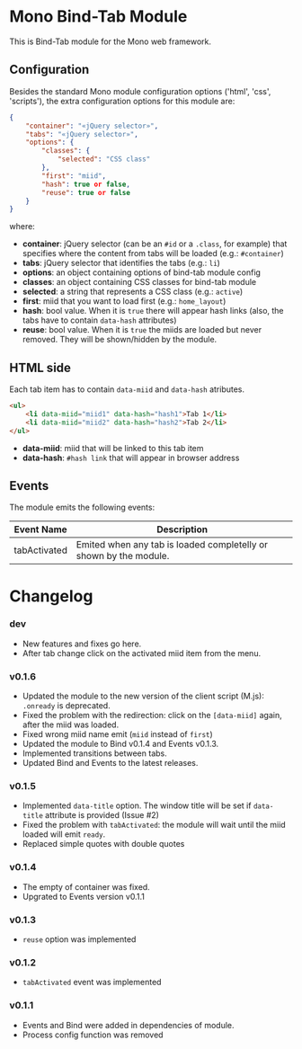 Mono Bind-Tab Module
==================

This is Bind-Tab module for the Mono web framework.

Configuration
-------------

Besides the standard Mono module configuration options ('html', 'css', 'scripts'), the extra configuration options for this module are:

```JSON
{
    "container": "«jQuery selector»",
    "tabs": "«jQuery selector»",
    "options": {
        "classes": {
            "selected": "CSS class"
        },
        "first": "miid",
        "hash": true or false,
        "reuse": true or false
    }
}
```

where:

  * **container**: jQuery selector (can be an `#id` or a `.class`, for example) that specifies where the content from tabs will be loaded (e.g.: `#container`)
  * **tabs**: jQuery selector that identifies the tabs (e.g.: `li`)
  * **options**: an object containing options of bind-tab module config
  * **classes**: an object containing CSS classes for bind-tab module
  * **selected**: a string that represents a CSS class (e.g.: `active`)
  * **first**: miid that you want to load first (e.g.: `home_layout`)
  * **hash**: bool value. When it is `true` there will appear hash links (also, the tabs have to contain `data-hash` attributes)
  * **reuse**: bool value. When it is `true` the miids are loaded but never removed. They will be shown/hidden by the module.

HTML side
---------
Each tab item has to contain `data-miid` and `data-hash` atributes.
```HTML
<ul>
    <li data-miid="miid1" data-hash="hash1">Tab 1</li>
    <li data-miid="miid2" data-hash="hash2">Tab 2</li>
</ul>
```
  * **data-miid**: miid that will be linked to this tab item
  * **data-hash**: `#hash link` that will appear in browser address

Events
------

The module emits the following events:
<table>
   <thead>
     <tr>
       <th>
         <div>Event Name</div>
       </th>
       <th>
         <div>Description</div>
       </th>
     </tr>
   </thead>
   <tbody>
     <tr>
       <td>tabActivated</td>
       <td>Emited when any tab is loaded completelly or shown by the module.</td>
     </tr>
   </tbody>
 </table>

# Changelog

### dev
 - New features and fixes go here.
 - After tab change click on the activated miid item from the menu.

### v0.1.6
 - Updated the module to the new version of the client script (M.js): `.onready` is deprecated.
 - Fixed the problem with the redirection: click on the `[data-miid]` again, after the miid was loaded.
 - Fixed wrong miid name emit (`miid` instead of `first`)
 - Updated the module to Bind v0.1.4 and Events v0.1.3.
 - Implemented transitions between tabs.
 - Updated Bind and Events to the latest releases.

### v0.1.5
 - Implemented `data-title` option. The window title will be set if `data-title` attribute is provided (Issue #2)
 - Fixed the problem with `tabActivated`: the module will wait until the miid loaded will emit `ready`.
 - Replaced simple quotes with double quotes

### v0.1.4
 - The empty of container was fixed.
 - Upgrated to Events version v0.1.1

### v0.1.3
 - `reuse` option was implemented

### v0.1.2
 - `tabActivated` event was implemented

### v0.1.1
 - Events and Bind were added in dependencies of module.
 - Process config function was removed
